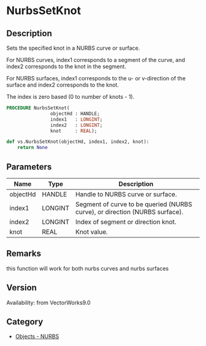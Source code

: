 # NurbsSetKnot

## Description
Sets the specified knot in a NURBS curve or surface.

For NURBS curves, index1 corresponds to a segment of the curve, and index2 corresponds to the knot in the segment.

For NURBS surfaces, index1 corresponds to the u- or v-direction of the surface and index2 corresponds to the knot.

The index is zero based (0 to number of knots - 1).

```pascal
PROCEDURE NurbsSetKnot(
				objectHd : HANDLE;
				index1   : LONGINT;
				index2   : LONGINT;
				knot     : REAL);
```

```python
def vs.NurbsSetKnot(objectHd, index1, index2, knot):
    return None
```

## Parameters
|Name|Type|Description|
|---|---|---|
|objectHd|HANDLE|Handle to NURBS curve or surface.|
|index1|LONGINT|Segment of curve to be queried (NURBS curve), or direction (NURBS surface).|
|index2|LONGINT|Index of segment or direction knot.|
|knot|REAL|Knot value.|

## Remarks
this function will work for both nurbs curves and nurbs surfaces

## Version
Availability: from VectorWorks9.0

## Category
* [Objects - NURBS](../Categories/Objects%20-%20NURBS.md)
